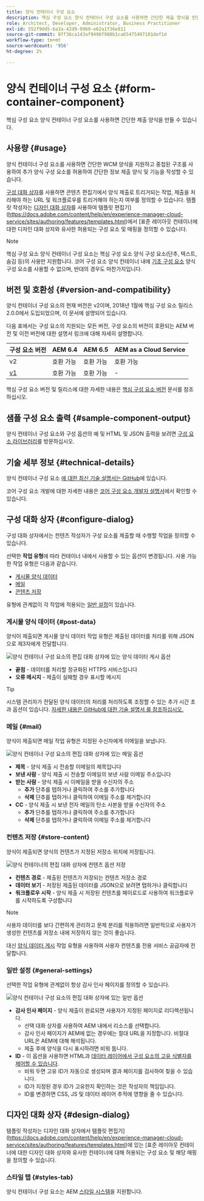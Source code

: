 ```yaml
---
title: 양식 컨테이너 구성 요소
description: 핵심 구성 요소 양식 컨테이너 구성 요소를 사용하면 간단한 제출 양식을 만들 수 있습니다.
role: Architect, Developer, Administrator, Business Practitioner
exl-id: 552f9dd5-6a3a-42d9-9969-e62a1f36e811
source-git-commit: 8ff36ca143af9496f988b1ca65475497181def1d
workflow-type: tm+mt
source-wordcount: '956'
ht-degree: 2%

---
```


# 양식 컨테이너 구성 요소 {#form-container-component}

핵심 구성 요소 양식 컨테이너 구성 요소를 사용하면 간단한 제출 양식을 만들 수 있습니다.

## 사용량 {#usage}

양식 컨테이너 구성 요소를 사용하면 간단한 WCM 양식을 지원하고 중첩된 구조를 사용하여 추가 양식 구성 요소를 허용하여 간단한 정보 제출 양식 및 기능을 작성할 수 있습니다.

[구성 대화 상자](#configure-dialog)를 사용하면 콘텐츠 편집기에서 양식 제출로 트리거되는 작업, 제출을 처리해야 하는 URL 및 워크플로우를 트리거해야 하는지 여부를 정의할 수 있습니다. 템플릿 작성자는 [디자인 대화 상자](#design-dialog)를 사용하여 템플릿 편집기](https://docs.adobe.com/content/help/en/experience-manager-cloud-service/sites/authoring/features/templates.html)에서 [표준 레이아웃 컨테이너에 대한 디자인 대화 상자와 유사한 허용되는 구성 요소 및 매핑을 정의할 수 있습니다.

>[!NOTE]
>
>핵심 구성 요소 양식 컨테이너 구성 요소는 핵심 구성 요소 양식 구성 요소(단추, 텍스트, 숨김 등)의 사용만 지원합니다. 코어 구성 요소 양식 컨테이너 내에 [기초 구성 요소](https://docs.adobe.com/content/help/en/experience-manager-65/authoring/siteandpage/default-components-foundation.html) 양식 구성 요소를 사용할 수 없으며, 반대의 경우도 마찬가지입니다.

## 버전 및 호환성 {#version-and-compatibility}

양식 컨테이너 구성 요소의 현재 버전은 v2이며, 2018년 1월에 핵심 구성 요소 릴리스 2.0.0에서 도입되었으며, 이 문서에 설명되어 있습니다.

다음 표에서는 구성 요소의 지원되는 모든 버전, 구성 요소의 버전이 호환되는 AEM 버전 및 이전 버전에 대한 설명서 링크에 대해 자세히 설명합니다.

| 구성 요소 버전 | AEM 6.4 | AEM 6.5 | AEM as a Cloud Service |
|--- |--- |--- |---|
| v2 | 호환 가능 | 호환 가능 | 호환 가능 |
| [v1](/help/components/v1/form-container-v1.md) | 호환 가능 | 호환 가능 | - |

핵심 구성 요소 버전 및 릴리스에 대한 자세한 내용은 [핵심 구성 요소 버전](/help/versions.md) 문서를 참조하십시오.

## 샘플 구성 요소 출력 {#sample-component-output}

양식 컨테이너 구성 요소와 구성 옵션의 예 및 HTML 및 JSON 출력을 보려면 [구성 요소 라이브러리](https://adobe.com/go/aem_cmp_library_form_container)를 방문하십시오.

## 기술 세부 정보 {#technical-details}

양식 컨테이너 구성 요소 [에 대한 최신 기술 설명서는 GitHub](https://adobe.com/go/aem_cmp_tech_form_container_v2)에 있습니다.

코어 구성 요소 개발에 대한 자세한 내용은 [코어 구성 요소 개발자 설명서](/help/developing/overview.md)에서 확인할 수 있습니다.

## 구성 대화 상자 {#configure-dialog}

구성 대화 상자에서는 컨텐츠 작성자가 구성 요소를 제출할 때 수행할 작업을 정의할 수 있습니다.

선택한 **작업 유형**&#x200B;에 따라 컨테이너 내에서 사용할 수 있는 옵션이 변경됩니다. 사용 가능한 작업 유형은 다음과 같습니다.

* [게시물 양식 데이터](#post-data)
* [메일](#mail)
* [콘텐츠 저장](#store-content)

유형에 관계없이 각 작업에 적용되는 [일반 설정](#general-settings)이 있습니다.

### 게시물 양식 데이터 {#post-data}

양식이 제출되면 게시물 양식 데이터 작업 유형은 제출된 데이터를 처리를 위해 JSON으로 제3자에게 전달합니다.

![양식 컨테이너 구성 요소의 편집 대화 상자에 있는 양식 데이터 게시 옵션](/help/assets/form-container-edit-post.png)

* **끝점**  - 데이터를 처리할 정규화된 HTTPS 서비스입니다
* **오류 메시지**  - 제출이 실패할 경우 표시할 메시지

>[!TIP]
>시스템 관리자가 전달된 양식 데이터의 처리를 처리하도록 조정할 수 있는 추가 시간 초과 옵션이 있습니다. [자세한 내용은 GitHub에 대한 기술 설명서 를 참조하십시오.](https://github.com/adobe/aem-core-wcm-components/tree/master/content/src/content/jcr_root/apps/core/wcm/components/form/actions/rpc)

### 메일 {#mail}

양식이 제출되면 메일 작업 유형은 지정된 수신자에게 이메일을 보냅니다.

![양식 컨테이너 구성 요소의 편집 대화 상자에 있는 메일 옵션](/help/assets/form-container-edit-mail.png)

* **제목**  - 양식 제출 시 전송할 이메일의 제목입니다
* **보낸 사람**  - 양식 제출 시 전송할 이메일의 보낸 사람 이메일 주소입니다
* **받는 사람**  - 양식 제출 시 이메일을 받을 수신자의 주소
   * **추가** 단추를 탭하거나 클릭하여 주소를 추가합니다
   * **삭제** 단추를 탭하거나 클릭하여 이메일 주소를 제거합니다
* **CC**  - 양식 제출 시 보낸 전자 메일의 탄소 사본을 받을 수신자의 주소
   * **추가** 단추를 탭하거나 클릭하여 주소를 추가합니다
   * **삭제** 단추를 탭하거나 클릭하여 이메일 주소를 제거합니다

### 컨텐츠 저장 {#store-content}

양식이 제출되면 양식의 컨텐츠가 지정된 저장소 위치에 저장됩니다.

![양식 컨테이너의 편집 대화 상자에 컨텐츠 옵션 저장](/help/assets/form-container-edit-store.png)

* **컨텐츠 경로**  - 제출된 컨텐츠가 저장되는 컨텐츠 저장소 경로
* **데이터 보기**  - 저장된 제출된 데이터를 JSON으로 보려면 탭하거나 클릭합니다
* **워크플로우 시작**  - 양식 제출 시 저장된 컨텐츠를 페이로드로 사용하여 워크플로우를 시작하도록 구성합니다

>[!NOTE]
>
>사용자 데이터를 보다 간편하게 관리하고 문제 분리를 적용하려면 일반적으로 사용자가 생성한 컨텐츠를 저장소 내에 저장하지 않는 것이 좋습니다.
>
>대신 [양식 데이터 게시](#post-data) 작업 유형을 사용하여 사용자 컨텐츠를 전용 서비스 공급자에 전달합니다.

### 일반 설정 {#general-settings}

선택한 작업 유형에 관계없이 항상 감사 인사 페이지를 정의할 수 있습니다.

![양식 컨테이너 구성 요소의 편집 대화 상자에 있는 일반 옵션](/help/assets/form-container-edit-general.png)

* **감사 인사 페이지**  - 양식 제출이 완료되면 사용자가 지정된 페이지로 리디렉션됩니다.
   * 선택 대화 상자를 사용하여 AEM 내에서 리소스를 선택합니다.
   * 감사 인사 페이지가 AEM에 없는 경우에는 절대 URL을 지정합니다. 비절대 URL은 AEM에 대해 해석됩니다.
   * 제출 후에 양식을 다시 표시하려면 비워 둡니다.
* **ID**  - 이 옵션을 사용하면 HTML과  [데이터 레이어에서 구성 요소의 고유 식별자를 제어할 수 있습니다](/help/developing/data-layer/overview.md).
   * 비워 두면 고유 ID가 자동으로 생성되며 결과 페이지를 검사하여 찾을 수 있습니다.
   * ID가 지정된 경우 ID가 고유한지 확인하는 것은 작성자의 책임입니다.
   * ID를 변경하면 CSS, JS 및 데이터 레이어 추적에 영향을 줄 수 있습니다.

## 디자인 대화 상자 {#design-dialog}

템플릿 작성자는 디자인 대화 상자에서 템플릿 편집기](https://docs.adobe.com/content/help/en/experience-manager-cloud-service/sites/authoring/features/templates.html)에 있는 [표준 레이아웃 컨테이너에 대한 디자인 대화 상자와 유사한 컨테이너에 대해 허용되는 구성 요소 및 해당 매핑을 정의할 수 있습니다.

### 스타일 탭 {#styles-tab}

양식 컨테이너 구성 요소는 AEM [스타일 시스템](/help/get-started/authoring.md#component-styling)을 지원합니다.

